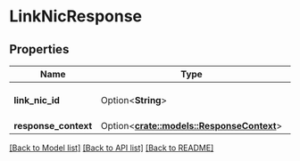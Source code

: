 # LinkNicResponse

## Properties

Name | Type | Description | Notes
------------ | ------------- | ------------- | -------------
**link_nic_id** | Option<**String**> | The ID of the NIC attachment. | [optional]
**response_context** | Option<[**crate::models::ResponseContext**](ResponseContext.md)> |  | [optional]

[[Back to Model list]](../README.md#documentation-for-models) [[Back to API list]](../README.md#documentation-for-api-endpoints) [[Back to README]](../README.md)


